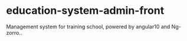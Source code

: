 # education-system-admin-front
Management system for training school, powered by angular10 and Ng-zorro..
